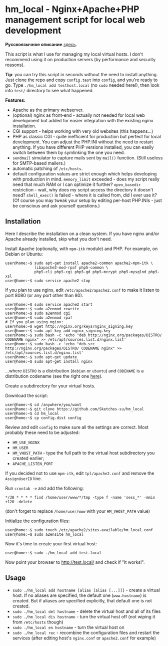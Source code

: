 # hm_local - Nginx+Apache+PHP management script for local web development

**Русскоязычное описание** [здесь](README_ru.md).

This script is what I use for managing my local virtual hosts. I don't recommend using it on production servers (by performance and security reasons).

**Tip**: you can try this script in seconds without the need to install anything. Just clone the repo and copy `config.test` into `config`, and you're ready to go. Type `./hm_local add testhost.local` (no `sudo` needed here!), then look into `test/` directory to see what happened.

**Features:**
* Apache as the primary webserver.
* (optional) nginx as front-end - actually not needed for local web development but added for easier integration with the existing nginx installation.
* CGI support - helps working with very old websites (this happens...)
* PHP as classic CGI - quite inefficient for production but perfect for local development. You can adjust the PHP.INI without the need to restart anything. If you have different PHP versions installed, you can easily switch between them by symlinking the one you need.
* `sendmail` simulator to capture mails sent by `mail()` function. (Still useless for SMTP-based mailers.)
* automatic patching of `/etc/hosts`.
* default configuration values are strict enough which helps developing with production in mind. `memory_limit` exceeded - does my script really need that much RAM or I can optimize it further? `open_basedir` restriction - wait, why does my script access the directory it doesn't need? `shell_exec()` is failed - where it is called from, did I ever use it? (Of course you may tweak your setup by editing per-host PHP.INIs - just be conscious and ask yourself questions.)

## Installation

Here I describe the installation on a clean system. If you have nginx and/or Apache already installed, skip what you don't need.

Install Apache (optionally, with `mpm-itk` module) and PHP. For example, on Debian or Ubuntu:

```
user@home:~$ sudo apt-get install apache2-common apache2-mpm-itk \
             libapache2-mod-rpaf php5-common \
             php5-cli php5-cgi php5-gd php5-mcrypt php5-mysqlnd php5-xsl
user@home:~$ sudo service apache2 stop
```

If you plan to use nginx, edit `/etc/apache2/apache2.conf` to make it listen to port 8080 (or any port other than 80).

```
user@home:~$ sudo service apache2 start
user@home:~$ sudo a2enmod rewrite
user@home:~$ sudo a2enmod cgi
user@home:~$ sudo a2enmod rpaf
# If you plan using nginx:
user@home:~$ wget http://nginx.org/keys/nginx_signing.key
user@home:~$ sudo apt-key add nginx_signing.key
user@home:~$ sudo bash -c 'echo "deb http://nginx.org/packages/DISTRO/ CODENAME nginx" >> /etc/apt/sources.list.d/nginx.list'
user@home:~$ sudo bash -c 'echo "deb-src http://nginx.org/packages/DISTRO/ CODENAME nginx" >> /etc/apt/sources.list.d/nginx.list'
user@home:~$ sudo apt-get update
user@home:~$ sudo apt-get install nginx
```

...where `DISTRO` is a distribution (`debian` or `ubuntu`) and `CODENAME` is a distribution codename (see the right one [here](http://nginx.org/en/linux_packages.html)).

Create a subdirectory for your virtual hosts.

Download the script:

```
user@home:~$ cd /anywhere/you/want
user@home:~$ git clone https://github.com/Sketches-su/hm_local
user@home:~$ cd hm_local
user@home:~$ cp config.dist config
```

Review and edit `config` to make sure all the settings are correct. Most probably these need to be adjusted:
* `HM_USE_NGINX`
* `HM_USER`
* `HM_VHOST_PATH` - type the full path to the virtual host subdirectory you created earlier;
* `APACHE_LISTEN_PORT`

If you decided not to use `mpm-itk`, edit `tpl/apache2.conf` and remove the `AssignUserID` line.

Run `crontab -e` and add the following:

```
*/30 * * * * find /home/user/www/*/tmp -type f -name 'sess_*' -mmin +120 -delete
```

(don't forget to replace `/home/user/www` with your `HM_VHOST_PATH` value)

Initialize the configuration files:

```
user@home:~$ sudo touch /etc/apache2/sites-available/hm_local.conf
user@home:~$ sudo a2ensite hm_local
```

Now it's time to create your first virtual host:

```
user@home:~$ sudo ./hm_local add test.local
```

Now point your browser to http://test.local/ and check if "It works!".

## Usage

* `sudo ./hm_local add hostname [alias [alias [...]]]` - create a virtual host. If no aliases are specified, the default one (`www.hostname`) is created. But if aliases are specified explicitly, that default one is not created.
* `sudo ./hm_local del hostname` - delete the virtual host and all of its files
* `sudo ./hm_local dis hostname` - turn the virtual host off (not wiping it from `/etc/hosts` though)
* `sudo ./hm_local en hostname` - turn the virtual host on
* `sudo ./hm_local rec` - recombine the configuration files and restart the services (after editing host's `nginx.conf` or `apache2.conf` for example)

